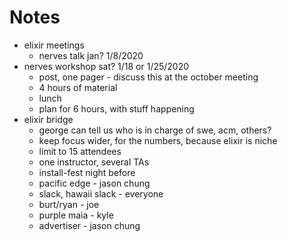 # Notes
* elixir meetings
  - nerves talk jan? 1/8/2020
* nerves workshop sat? 1/18 or 1/25/2020
  - post, one pager - discuss this at the october meeting
  - 4 hours of material
  - lunch
  - plan for 6 hours, with stuff happening
* elixir bridge
  - george can tell us who is in charge of swe, acm, others?
  - keep focus wider, for the numbers, because elixir is niche
  - limit to 15 attendees
  - one instructor, several TAs
  - install-fest night before
  - pacific edge - jason chung
  - slack, hawaii slack - everyone
  - burt/ryan - joe
  - purple maia - kyle
  - advertiser - jason chung
